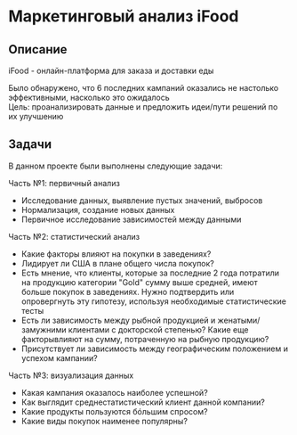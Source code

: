 # Маркетинговый анализ iFood

## Описание

iFood - онлайн-платформа для заказа и доставки еды

Было обнаружено, что 6 последних кампаний оказались не настолько эффективными, насколько это ожидалось\
Цель: проанализировать данные и предложить идеи/пути решений по их улучшению

## Задачи

В данном проекте были выполнены следующие задачи:

Часть №1: первичный анализ
- Исследование данных, выявление пустых значений, выбросов
- Нормализация, создание новых данных
- Первичное исследование зависимостей между данными

Часть №2: статистический анализ
- Какие факторы влияют на покупки в заведениях?
- Лидирует ли США в плане общего числа покупок?
- Есть мнение, что клиенты, которые за последние 2 года потратили на продукцию категории "Gold" сумму выше средней, имеют больше покупок в заведениях. Нужно подтвердить или опровергнуть эту гипотезу, используя необходимые статистические тесты
- Есть ли зависимость между рыбной продукцией и женатыми/замужними клиентами с докторской степенью? Какие еще факторывлияют на сумму, потраченную на рыбную продукцию?
- Присутствует ли зависимость между географическим положением и успехом кампании?

Часть №3: визуализация данных
- Какая кампания оказалось наиболее успешной?
- Как выглядит среднестатистический клиент данной компании?
- Какие продукты пользуются бóльшим спросом?
- Какие виды покупок наименее популярны?
